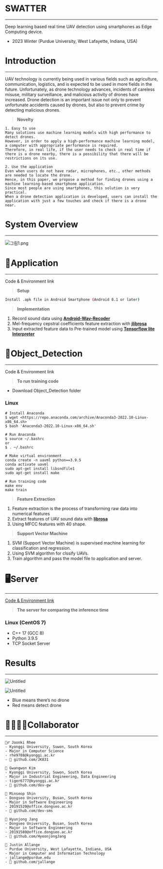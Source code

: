 # SWATTER

---

Deep learning based real time UAV detection using smartphones as Edge Computing device.

- 2023 Winter (Purdue University, West Lafayette, Indiana, USA)

# Introduction

---

UAV technology is currently being used in various fields such as agriculture, communication, logistics, and is expected to be used in more fields in the future.
Unfortunately, as drone technology advances, incidents of careless misuse, military surveillance, and malicious activity of drones have increased.
Drone detection is an important issue not only to prevent unfortunate accidents caused by drones, but also to prevent crime by detecting malicious drones. 

> **Novelty**
> 

```
1. Easy to use
Many solutions use machine learning models with high performance to detect drones.
However, in order to apply a high-performance machine learning model, a computer with appropriate performance is required.
Therefore, in real life, if the user needs to check in real time if there is a drone nearby, there is a possibility that there will be restrictions on its use.

2. Use the application
Even when users do not have radar, microphones, etc., other methods are needed to locate the drone. 
Hence, in this paper, we propose a method for finding drones using a machine learning-based smartphone application. 
Since most people are using smartphones, this solution is very practical. 
When a drone detection application is developed, users can install the application with just a few touches and check if there is a drone near.
```

# System Overview

---

![그림1.png](code/imgs/%25EA%25B7%25B8%25EB%25A6%25BC1.png)

   
   
# 📱Application

---

Code & Environment link

> **Setup**
> 

```bash
Install .apk file in Android Smartphone (Android 8.1 or later)
```

> **Implementation**
> 
1. Record sound data using [**Android-Wav-Recoder**](https://github.com/squti/Android-Wave-Recorder)
2. Mel-frequency cepstral coefficients feature extraction with **[jlibrosa](https://github.com/Subtitle-Synchronizer/jlibrosa)**
3. Input extracted feature data to Pre-trained model using [**Tensorflow lite Interpreter**](https://github.com/tensorflow/tensorflow)

   
   
# 📘Object_Detection

---

Code & Environment link

> **To run training code**
> 
- Download Object_Detection folder

### Linux

```
# Install Anaconda
$ wget <https://repo.anaconda.com/archive/Anaconda3-2022.10-Linux-x86_64.sh>
$ bash 'Anaconda3-2022.10-Linux-x86_64.sh'

# Run Anaconda
$ source ~/.bashrc
or
$ . ~/.bashrc

# Make virtual environment
conda create -n uavml python==3.9.5
conda activate uavml
sudo apt-get install libsndfile1
sudo apt-get install make

# Run training code
make env
make train
```

> **Feature Extraction**
> 
1. Feature extraction is the process of transforming raw data into numerical features
2. Extract features of UAV sound data with [**librosa**](https://github.com/librosa/librosa)
3. Using MFCC features with 40 shape.

> **Support Vector Machine**
> 
1. SVM (Support Vector Machine) is supervised machine learning for classification and regression.
2. Using SVM algorithm for clssify UAVs.
3. Train algorithm and pass the model file to application and server.

   
   
# 🖥️Server

---

[Code & Environment link](https://github.com/MINJILEE-PURDUE/KSW_2023_Winter_Program/tree/main/SWATTER/code/Server)

> **The server for comparing the inference time**
> 

### Linux (CentOS 7)

- C++ 17 (GCC 8)
- Python 3.9.5
- TCP Socket Server
   
# Results

---

![Untitled](code/imgs/Untitled.png)

![Untitled](code/imgs/Untitled%201.png)

- Blue means there’s no drone
- Red means detect drone

   
   
# 👨‍👩‍👧‍👦Collaborator

---

```
💂‍♂️ Joonki Rhee
- Kyonggi University, Suwon, South Korea
- Major in Computer Science
- rhe9788@kyonggi.ac.kr
- 👾 github.com/JK831

💂‍ Gwangwon Kim
- Kyonggi University, Suwon, South Korea
- Major in Industrial Engineering, Data Engineering
- tiger6777@kyonggi.ac.kr
- 👾 github.com/dev-gw

💂‍ Minseop Shin
- Dongseo University, Busan, South Korea
- Major in Software Engineering
- 20191520@office.dongseo.ac.kr
- 👾 github.com/dev-sms

💂‍ Hyunjong Jang
- Dongseo University, Busan, South Korea
- Major in Software Engineering
- 20191580@office.dongseo.ac.kr
- 👾 github.com/HyeonjongJang

💂‍ Justin Allange
- Purdue University, West Lafayette, Indiana, USA
- Major in Computer and Information Technology
- jallange@purdue.edu
- 👾 github.com/jallange
```
